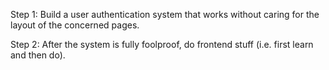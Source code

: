 Step 1: Build a user authentication system that works without caring for the layout of the concerned pages.

Step 2: After the system is fully foolproof, do frontend stuff (i.e. first learn and then do). 
